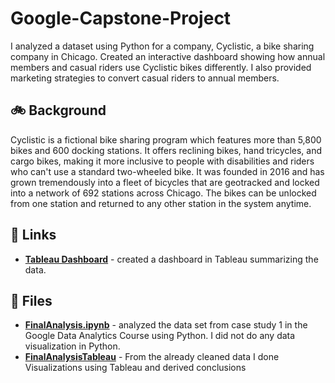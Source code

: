 # Google-Capstone-Project
I analyzed a dataset using Python for a company, Cyclistic, a bike sharing company in Chicago. Created an interactive dashboard showing how annual members and casual riders use Cyclistic bikes differently. I also provided marketing strategies to convert casual riders to annual members. 

## 🚲 Background
Cyclistic is a fictional bike sharing program which features more than 5,800 bikes and 600 docking stations. It offers reclining bikes, hand tricycles, and cargo bikes, making it more inclusive to people with disabilities and riders who can't use a standard two-wheeled bike. It was founded in 2016 and has grown tremendously into a fleet of bicycles that are geotracked and locked into a network of 692 stations across Chicago. The bikes can be unlocked from one station and returned to any other station in the system anytime. 

## 🔗 Links
- [**Tableau Dashboard**]() - created a dashboard in Tableau summarizing the data.

## 📁 Files
- [**FinalAnalysis.ipynb**]() - analyzed the data set from case study 1 in the Google Data Analytics Course using Python. I did not do any data visualization in Python. 
- [**FinalAnalysisTableau**]() - From the already cleaned data I done Visualizations using Tableau and derived conclusions
